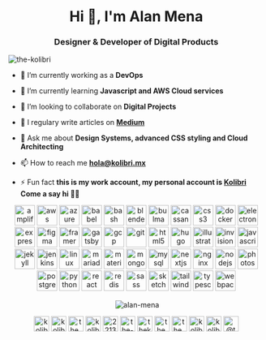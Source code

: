 <h1 align="center">Hi 👋, I'm Alan Mena</h1>
<h3 align="center">Designer & Developer of Digital Products</h3>

<p align="left"> <img src="https://komarev.com/ghpvc/?username=the-kolibri" alt="the-kolibri" /> </p>

- 🔭 I’m currently working as a **DevOps**

- 🌱 I’m currently learning **Javascript and AWS Cloud services**

- 👯 I’m looking to collaborate on **Digital Projects**

- 📝 I regulary write articles on **[Medium](https://medium.com/@the_kolibri)**

- 💬 Ask me about **Design Systems, advanced CSS styling and Cloud Architecting**

- 📫 How to reach me **hola@kolibri.mx**

- ⚡ Fun fact **this is my work account, my personal account is [Kolibri](https://github.com/the-kolibri) Come a say hi 🖖🏻**

<p align="center"><img src="https://docs.amplify.aws/assets/logo-dark.svg" alt="amplify" width="40" height="40"/> <img src="https://devicons.github.io/devicon/devicon.git/icons/amazonwebservices/amazonwebservices-original-wordmark.svg" alt="aws" width="40" height="40"/> <img src="https://www.vectorlogo.zone/logos/microsoft_azure/microsoft_azure-icon.svg" alt="azure" width="40" height="40"/> <img src="https://www.vectorlogo.zone/logos/babeljs/babeljs-icon.svg" alt="babel" width="40" height="40"/> <img src="https://www.vectorlogo.zone/logos/gnu_bash/gnu_bash-icon.svg" alt="bash" width="40" height="40"/> <img src="https://download.blender.org/branding/community/blender_community_badge_white.svg" alt="blender" width="40" height="40"/> <img src="https://raw.githubusercontent.com/gilbarbara/logos/804dc257b59e144eaca5bc6ffd16949752c6f789/logos/bulma.svg" alt="bulma" width="40" height="40"/> <img src="https://www.vectorlogo.zone/logos/apache_cassandra/apache_cassandra-icon.svg" alt="cassandra" width="40" height="40"/> <img src="https://devicons.github.io/devicon/devicon.git/icons/css3/css3-original-wordmark.svg" alt="css3" width="40" height="40"/> <img src="https://devicons.github.io/devicon/devicon.git/icons/docker/docker-original-wordmark.svg" alt="docker" width="40" height="40"/> <img src="https://devicons.github.io/devicon/devicon.git/icons/electron/electron-original.svg" alt="electron" width="40" height="40"/> <img src="https://devicons.github.io/devicon/devicon.git/icons/express/express-original-wordmark.svg" alt="express" width="40" height="40"/> <img src="https://www.vectorlogo.zone/logos/figma/figma-icon.svg" alt="figma" width="40" height="40"/> <img src="https://www.vectorlogo.zone/logos/framer/framer-icon.svg" alt="framer" width="40" height="40"/> <img src="https://www.vectorlogo.zone/logos/gatsbyjs/gatsbyjs-icon.svg" alt="gatsby" width="40" height="40"/> <img src="https://www.vectorlogo.zone/logos/google_cloud/google_cloud-icon.svg" alt="gcp" width="40" height="40"/> <img src="https://www.vectorlogo.zone/logos/git-scm/git-scm-icon.svg" alt="git" width="40" height="40"/> <img src="https://devicons.github.io/devicon/devicon.git/icons/html5/html5-original-wordmark.svg" alt="html5" width="40" height="40"/> <img src="https://api.iconify.design/logos-hugo.svg" alt="hugo" width="40" height="40"/> <img src="https://www.vectorlogo.zone/logos/adobe_illustrator/adobe_illustrator-icon.svg" alt="illustrator" width="40" height="40"/> <img src="https://www.vectorlogo.zone/logos/invisionapp/invisionapp-icon.svg" alt="invision" width="40" height="40"/> <img src="https://devicons.github.io/devicon/devicon.git/icons/javascript/javascript-original.svg" alt="javascript" width="40" height="40"/> <img src="https://www.vectorlogo.zone/logos/jekyllrb/jekyllrb-icon.svg" alt="jekyll" width="40" height="40"/> <img src="https://www.vectorlogo.zone/logos/jenkins/jenkins-icon.svg" alt="jenkins" width="40" height="40"/> <img src="https://devicons.github.io/devicon/devicon.git/icons/linux/linux-original.svg" alt="linux" width="40" height="40"/> <img src="https://www.vectorlogo.zone/logos/mariadb/mariadb-icon.svg" alt="mariadb" width="40" height="40"/> <img src="https://raw.githubusercontent.com/prplx/svg-logos/5585531d45d294869c4eaab4d7cf2e9c167710a9/svg/materialize.svg" alt="materialize" width="40" height="40"/> <img src="https://devicons.github.io/devicon/devicon.git/icons/mongodb/mongodb-original-wordmark.svg" alt="mongodb" width="40" height="40"/> <img src="https://devicons.github.io/devicon/devicon.git/icons/mysql/mysql-original-wordmark.svg" alt="mysql" width="40" height="40"/> <img src="https://cdn.worldvectorlogo.com/logos/nextjs-3.svg" alt="nextjs" width="40" height="40"/> <img src="https://devicons.github.io/devicon/devicon.git/icons/nginx/nginx-original.svg" alt="nginx" width="40" height="40"/> <img src="https://devicons.github.io/devicon/devicon.git/icons/nodejs/nodejs-original-wordmark.svg" alt="nodejs" width="40" height="40"/> <img src="https://devicons.github.io/devicon/devicon.git/icons/photoshop/photoshop-plain.svg" alt="photoshop" width="40" height="40"/> <img src="https://devicons.github.io/devicon/devicon.git/icons/postgresql/postgresql-original-wordmark.svg" alt="postgresql" width="40" height="40"/> <img src="https://devicons.github.io/devicon/devicon.git/icons/python/python-original.svg" alt="python" width="40" height="40"/> <img src="https://devicons.github.io/devicon/devicon.git/icons/react/react-original-wordmark.svg" alt="react" width="40" height="40"/> <img src="https://devicons.github.io/devicon/devicon.git/icons/redis/redis-original-wordmark.svg" alt="redis" width="40" height="40"/> <img src="https://devicons.github.io/devicon/devicon.git/icons/sass/sass-original.svg" alt="sass" width="40" height="40"/> <img src="https://www.vectorlogo.zone/logos/sketchapp/sketchapp-icon.svg" alt="sketch" width="40" height="40"/> <img src="https://www.vectorlogo.zone/logos/tailwindcss/tailwindcss-icon.svg" alt="tailwind" width="40" height="40"/> <img src="https://devicons.github.io/devicon/devicon.git/icons/typescript/typescript-original.svg" alt="typescript" width="40" height="40"/> <img src="https://devicons.github.io/devicon/devicon.git/icons/webpack/webpack-original.svg" alt="webpack" width="40" height="40"/></p>

<p align="center">&nbsp;<img align="center" src="https://github-readme-stats.vercel.app/api?hide&username=alan-mena&count_private=true&show_icons=false&theme=radical&hide_title=true&include_all_commits=true" alt="alan-mena" /></p>

<p align="center">
<a href="https://codepen.io/kolibri" target="blank"><img align="center" src="https://cdn.jsdelivr.net/npm/simple-icons@3.0.1/icons/codepen.svg" alt="kolibri" height="30" width="30" /></a>
<a href="https://dev.to/kolibri" target="blank"><img align="center" src="https://cdn.jsdelivr.net/npm/simple-icons@3.0.1/icons/dev-dot-to.svg" alt="kolibri" height="30" width="30" /></a>
<a href="https://twitter.com/the_kolibri" target="blank"><img align="center" src="https://cdn.jsdelivr.net/npm/simple-icons@3.0.1/icons/twitter.svg" alt="the_kolibri" height="30" width="30" /></a>
<a href="https://linkedin.com/in/kolibri" target="blank"><img align="center" src="https://cdn.jsdelivr.net/npm/simple-icons@3.0.1/icons/linkedin.svg" alt="kolibri" height="30" width="30" /></a>
<a href="https://stackoverflow.com/users/2213453" target="blank"><img align="center" src="https://cdn.jsdelivr.net/npm/simple-icons@3.0.1/icons/stackoverflow.svg" alt="2213453" height="30" width="30" /></a>
<a href="https://codesandbox.com/the-kolibri" target="blank"><img align="center" src="https://cdn.jsdelivr.net/npm/simple-icons@3.0.1/icons/codesandbox.svg" alt="the-kolibri" height="30" width="30" /></a>
<a href="https://kaggle.com/thekolibri" target="blank"><img align="center" src="https://cdn.jsdelivr.net/npm/simple-icons@3.0.1/icons/kaggle.svg" alt="thekolibri" height="30" width="30" /></a>
<a href="https://fb.com/the.kolibri" target="blank"><img align="center" src="https://cdn.jsdelivr.net/npm/simple-icons@3.0.1/icons/facebook.svg" alt="the.kolibri" height="30" width="30" /></a>
<a href="https://instagram.com/the_kolibri" target="blank"><img align="center" src="https://cdn.jsdelivr.net/npm/simple-icons@3.0.1/icons/instagram.svg" alt="the_kolibri" height="30" width="30" /></a>
<a href="https://dribbble.com/kolibri" target="blank"><img align="center" src="https://cdn.jsdelivr.net/npm/simple-icons@3.0.1/icons/dribbble.svg" alt="kolibri" height="30" width="30" /></a>
<a href="https://www.behance.net/kolibri" target="blank"><img align="center" src="https://cdn.jsdelivr.net/npm/simple-icons@3.0.1/icons/behance.svg" alt="kolibri" height="30" width="30" /></a>
<a href="https://medium.com/@the_kolibri" target="blank"><img align="center" src="https://cdn.jsdelivr.net/npm/simple-icons@3.0.1/icons/medium.svg" alt="@the_kolibri" height="30" width="30" /></a>
</p>
